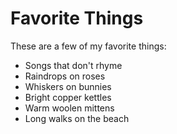# Favorite Things

These are a few of my favorite things:

- Songs that don't rhyme
- Raindrops on roses
- Whiskers on bunnies
- Bright copper kettles
- Warm woolen mittens
- Long walks on the beach
